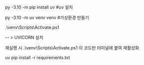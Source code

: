 py -3.10 -m pip install uv #uv 설치

py -3.10 -m uv venv venv #가상환경 만들기

.\venv\Scripts\Activate.ps1

-- > UVICORN 설치

재실행 시 .\venv\Scripts\Activate.ps1 이 코드만 터미널에 붙여 재활성화

uv pip install -r requirements.txt
